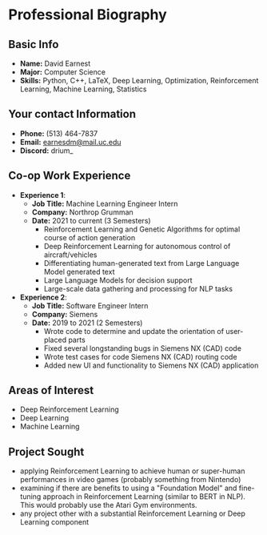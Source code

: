 # Professional Biography
## Basic Info
- **Name:** David Earnest
- **Major:** Computer Science
- **Skills:** Python, C++, LaTeX, Deep Learning, Optimization, Reinforcement Learning, Machine Learning, Statistics
## Your contact Information
- **Phone:** (513) 464-7837
- **Email:** earnesdm@mail.uc.edu
- **Discord:** drium_
## Co-op Work Experience
- **Experience 1**:
	- **Job Title:** Machine Learning Engineer Intern
	- **Company:** Northrop Grumman
	- **Date:** 2021 to current (3 Semesters)
		- Reinforcement Learning and Genetic Algorithms for optimal course of action generation
		- Deep Reinforcement Learning for autonomous control of aircraft/vehicles
		- Differentiating human-generated text from Large Language Model generated text
		- Large Language Models for decision support
		- Large-scale data gathering and processing for NLP tasks
- **Experience 2**:
	- **Job Title:** Software Engineer Intern
	- **Company:** Siemens
	- **Date:** 2019 to 2021 (2 Semesters)
		- Wrote code to determine and update the orientation of user-placed parts
		- Fixed several longstanding bugs in Siemens NX (CAD) code
		- Wrote test cases for code Siemens NX (CAD) routing code
		- Added new UI and functionality to Siemens NX (CAD) application
## Areas of Interest
- Deep Reinforcement Learning
- Deep Learning
- Machine Learning
## Project Sought
 - applying Reinforcement Learning to achieve human or super-human performances in video games (probably something from Nintendo)
 - examining if there are benefits to using a "Foundation Model" and fine-tuning approach in Reinforcement Learning (similar to BERT in NLP). This would probably use the Atari Gym environments. 
 - any project other with a substantial Reinforcement Learning or Deep Learning component
